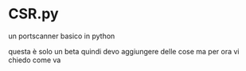 # CSR.py
un portscanner basico in python

questa è solo un beta quindi devo aggiungere delle cose ma per ora vi chiedo come va
